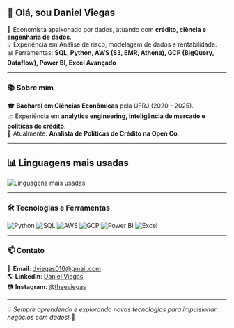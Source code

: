 ## 👋 Olá, sou Daniel Viegas

🚀 Economista apaixonado por dados, atuando com **crédito, ciência e engenharia de dados**.  
💡 Experiência em Análise de risco, modelagem de dados e rentabilidade.  
📊 Ferramentas: **SQL, Python, AWS (S3, EMR, Athena), GCP (BigQuery, Dataflow), Power BI, Excel Avançado**  

---

### 📚 Sobre mim

🎓 **Bacharel em Ciências Econômicas** pela UFRJ (2020 - 2025).  
📈 Experiência em **analytics engineering, inteligência de mercado e políticas de crédito**.  
📌 Atualmente: **Analista de Políticas de Crédito na Open Co**.  

---
## 📊 Linguagens mais usadas

![Linguagens mais usadas](https://github-readme-stats.vercel.app/api/top-langs/?username=SEU_USERNAME&layout=compact&langs_count=6&theme=dark)

---

### 🛠 Tecnologias e Ferramentas  

![Python](https://img.shields.io/badge/Python-3776AB?style=for-the-badge&logo=python&logoColor=white)
![SQL](https://img.shields.io/badge/SQL-4479A1?style=for-the-badge&logo=mysql&logoColor=white)
![AWS](https://img.shields.io/badge/AWS-232F3E?style=for-the-badge&logo=amazon-aws&logoColor=white)
![GCP](https://img.shields.io/badge/GCP-4285F4?style=for-the-badge&logo=google-cloud&logoColor=white)
![Power BI](https://img.shields.io/badge/Power_BI-F2C811?style=for-the-badge&logo=power-bi&logoColor=black)
![Excel](https://img.shields.io/badge/Excel-217346?style=for-the-badge&logo=microsoft-excel&logoColor=white)


---

### 📫 Contato  

📧 **Email**: dviegas010@gmail.com  
🌎 **LinkedIn**: [Daniel Viegas](https://www.linkedin.com/in/dviegaseco/)  
📷 **Instagram**: [@theeviegas](https://www.instagram.com/theeviegas/?hl=pt-br)  

---

💡 *Sempre aprendendo e explorando novas tecnologias para impulsionar negócios com dados!* 🚀
